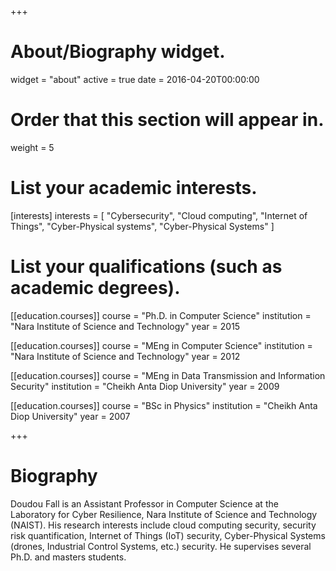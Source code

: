 +++
# About/Biography widget.
widget = "about"
active = true
date = 2016-04-20T00:00:00

# Order that this section will appear in.
weight = 5

# List your academic interests.
[interests]
  interests = [
    "Cybersecurity",
    "Cloud computing",
    "Internet of Things",
    "Cyber-Physical systems",
    "Cyber-Physical Systems"
  ]

# List your qualifications (such as academic degrees).
[[education.courses]]
  course = "Ph.D. in Computer Science"
  institution = "Nara Institute of Science and Technology"
  year = 2015

[[education.courses]]
  course = "MEng in Computer Science"
  institution = "Nara Institute of Science and Technology"
  year = 2012

[[education.courses]]
  course = "MEng in Data Transmission and Information Security"
  institution = "Cheikh Anta Diop University"
  year = 2009

[[education.courses]]
  course = "BSc in Physics"
  institution = "Cheikh Anta Diop University"
  year = 2007
 
+++

# Biography

Doudou Fall is an Assistant Professor in Computer Science at the Laboratory for Cyber Resilience, Nara Institute of Science and Technology (NAIST). His research interests include cloud computing security, security risk quantification, Internet of Things (IoT) security, Cyber-Physical Systems (drones, Industrial Control Systems, etc.) security. He supervises several Ph.D. and masters students.
